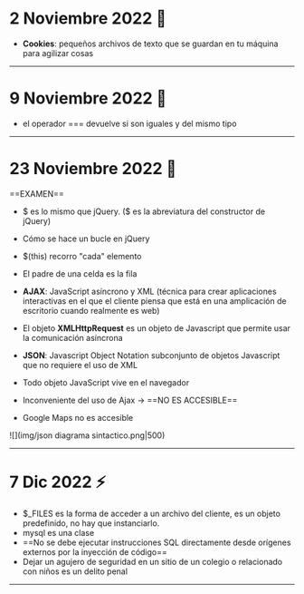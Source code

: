 # 2 Noviembre 2022 🐞

- **Cookies**: pequeños archivos de texto que se guardan en tu máquina para agilizar cosas

---

# 9 Noviembre 2022 🥀

- el operador === devuelve si son iguales y del mismo tipo

---
# 23 Noviembre 2022 🦆

==EXAMEN==
- $ es lo mismo que jQuery. ($ es la abreviatura del constructor de jQuery)
- Cómo se hace un bucle en jQuery
- $(this) recorro "cada" elemento
- El padre de una celda es la fila

- **AJAX**: JavaScript asíncrono y XML (técnica para crear aplicaciones interactivas en el que el cliente piensa que está en una amplicación de escritorio cuando realmente es web)
- El objeto **XMLHttpRequest**  es un objeto de Javascript que permite usar la comunicación asíncrona
- **JSON**: Javascript Object Notation subconjunto de objetos Javascript que no requiere el uso de XML
- Todo objeto JavaScript vive en el navegador

- Inconveniente del uso de Ajax -> ==NO ES ACCESIBLE==
- Google Maps no es accesible

![](img/json diagrama sintactico.png|500)

---
# 7 Dic 2022 ⚡️

- $_FILES es la forma de acceder a un archivo del cliente, es un objeto predefinido, no hay que instanciarlo.
- mysql es una clase
- ==No se debe ejecutar instrucciones SQL directamente desde orígenes externos por la inyección de código==
- Dejar un agujero de seguridad en un sitio de un colegio o relacionado con niños es un delito penal

---
